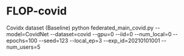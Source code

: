 # FLOP-covid
Covidx dataset (Baseline)
  python  federated_main_covid.py --model=CovidNet --dataset=covid --gpu=0 --iid=0 --num_local=0  --epochs=100  --seed=123 --local_ep=3  --exp_id=20210101001 --num_users=5 
